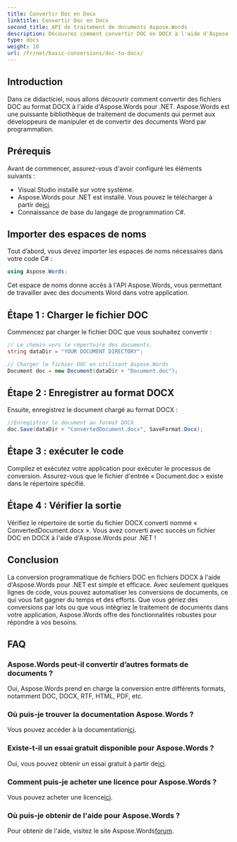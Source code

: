 ```yaml
---
title: Convertir Doc en Docx
linktitle: Convertir Doc en Docx
second_title: API de traitement de documents Aspose.Words
description: Découvrez comment convertir DOC en DOCX à l'aide d'Aspose.Words pour .NET. Guide étape par étape avec exemples de code. Idéal pour les développeurs.
type: docs
weight: 10
url: /fr/net/basic-conversions/doc-to-docx/
---
```

## Introduction

Dans ce didacticiel, nous allons découvrir comment convertir des fichiers DOC au format DOCX à l'aide d'Aspose.Words pour .NET. Aspose.Words est une puissante bibliothèque de traitement de documents qui permet aux développeurs de manipuler et de convertir des documents Word par programmation.

## Prérequis

Avant de commencer, assurez-vous d'avoir configuré les éléments suivants :
- Visual Studio installé sur votre système.
-  Aspose.Words pour .NET est installé. Vous pouvez le télécharger à partir de[ici](https://releases.aspose.com/words/net/).
- Connaissance de base du langage de programmation C#.

## Importer des espaces de noms

Tout d’abord, vous devez importer les espaces de noms nécessaires dans votre code C# :
```csharp
using Aspose.Words;
```

Cet espace de noms donne accès à l'API Aspose.Words, vous permettant de travailler avec des documents Word dans votre application.

## Étape 1 : Charger le fichier DOC

Commencez par charger le fichier DOC que vous souhaitez convertir :
```csharp
// Le chemin vers le répertoire des documents.
string dataDir = "YOUR DOCUMENT DIRECTORY";

// Charger le fichier DOC en utilisant Aspose.Words
Document doc = new Document(dataDir + "Document.doc");
```

## Étape 2 : Enregistrer au format DOCX

Ensuite, enregistrez le document chargé au format DOCX :
```csharp
//Enregistrer le document au format DOCX
doc.Save(dataDir + "ConvertedDocument.docx", SaveFormat.Docx);
```

## Étape 3 : exécuter le code

Compilez et exécutez votre application pour exécuter le processus de conversion. Assurez-vous que le fichier d'entrée « Document.doc » existe dans le répertoire spécifié.

## Étape 4 : Vérifier la sortie

Vérifiez le répertoire de sortie du fichier DOCX converti nommé « ConvertedDocument.docx ». Vous avez converti avec succès un fichier DOC en DOCX à l'aide d'Aspose.Words pour .NET !

## Conclusion

La conversion programmatique de fichiers DOC en fichiers DOCX à l'aide d'Aspose.Words pour .NET est simple et efficace. Avec seulement quelques lignes de code, vous pouvez automatiser les conversions de documents, ce qui vous fait gagner du temps et des efforts. Que vous gériez des conversions par lots ou que vous intégriez le traitement de documents dans votre application, Aspose.Words offre des fonctionnalités robustes pour répondre à vos besoins.

## FAQ

### Aspose.Words peut-il convertir d’autres formats de documents ?
Oui, Aspose.Words prend en charge la conversion entre différents formats, notamment DOC, DOCX, RTF, HTML, PDF, etc.

### Où puis-je trouver la documentation Aspose.Words ?
 Vous pouvez accéder à la documentation[ici](https://reference.aspose.com/words/net/).

### Existe-t-il un essai gratuit disponible pour Aspose.Words ?
 Oui, vous pouvez obtenir un essai gratuit à partir de[ici](https://releases.aspose.com/).

### Comment puis-je acheter une licence pour Aspose.Words ?
 Vous pouvez acheter une licence[ici](https://purchase.aspose.com/buy).

### Où puis-je obtenir de l'aide pour Aspose.Words ?
 Pour obtenir de l'aide, visitez le site Aspose.Words[forum](https://forum.aspose.com/c/words/8).
